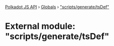 [Polkadot JS API](../README.md) › [Globals](../globals.md) › ["scripts/generate/tsDef"](_scripts_generate_tsdef_.md)

# External module: "scripts/generate/tsDef"


